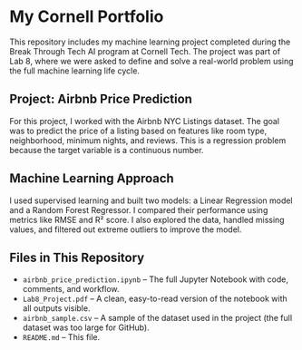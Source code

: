 # My Cornell Portfolio

This repository includes my machine learning project completed during the Break Through Tech AI program at Cornell Tech. The project was part of Lab 8, where we were asked to define and solve a real-world problem using the full machine learning life cycle.

## Project: Airbnb Price Prediction

For this project, I worked with the Airbnb NYC Listings dataset. The goal was to predict the price of a listing based on features like room type, neighborhood, minimum nights, and reviews. This is a regression problem because the target variable is a continuous number.

## Machine Learning Approach

I used supervised learning and built two models: a Linear Regression model and a Random Forest Regressor. I compared their performance using metrics like RMSE and R² score. I also explored the data, handled missing values, and filtered out extreme outliers to improve the model.

## Files in This Repository

- `airbnb_price_prediction.ipynb` – The full Jupyter Notebook with code, comments, and workflow.
- `Lab8_Project.pdf` – A clean, easy-to-read version of the notebook with all outputs visible.
- `airbnb_sample.csv` – A sample of the dataset used in the project (the full dataset was too large for GitHub).
- `README.md` – This file.


